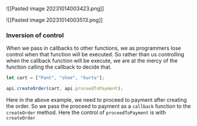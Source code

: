 ![[Pasted image 20231014003423.png]]

![[Pasted image 20231014003513.png]]


### Inversion of control

When we pass in callbacks to other functions, we as programmers lose control when that function will be executed. So rather than us controlling when the callback function will be execute, we are at the mercy of the function calling the callback to decide that. 

```js
let cart = ["Pant", "shoe", "kurta"];

api.createOrder(cart, api.proceedToPayment);
```

Here in the above example, we need to proceed to payment after creating the order. So we pass the proceed to payment as a `callback` function to the `createOrder` method.  Here the control of `proceedToPayment` is with `createOrder`



